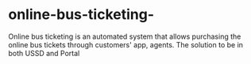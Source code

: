 # online-bus-ticketing-
Online bus ticketing is an automated system that allows purchasing the online bus tickets through customers' app, agents. The solution to be in both USSD and Portal
